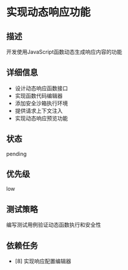 # 实现动态响应功能

## 描述
开发使用JavaScript函数动态生成响应内容的功能

## 详细信息
- 设计动态响应函数接口
- 实现函数代码编辑器
- 添加安全沙箱执行环境
- 提供请求上下文注入
- 实现动态响应预览功能

## 状态
pending

## 优先级
low

## 测试策略
编写测试用例验证动态函数执行和安全性

## 依赖任务
- [8] 实现响应配置编辑器

